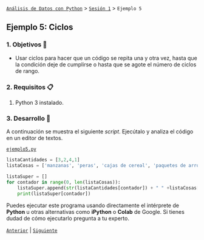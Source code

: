 [`Análisis de Datos con Python`](../../README.md) > [`Sesión 1`](../README.md) > `Ejemplo 5`

## Ejemplo 5: Ciclos

### 1. Objetivos :dart:

- Usar ciclos para hacer que un código se repita una y otra vez, hasta que la condición deje de cumplirse o hasta que se agote el número de ciclos de rango.

### 2. Requisitos :clipboard:

1. Python 3 instalado.

### 3. Desarrollo :rocket:

A continuación se muestra el siguiente *script*. Ejecútalo y analiza el código en un editor de textos.

[`ejemplo5.py`](codigos/ejemplo5.py)
```python
listaCantidades = [3,2,4,1]
listaCosas = ['manzanas', 'peras', 'cajas de cereal', 'paquetes de arroz']

listaSuper = []
for contador in range(0, len(listaCosas)):
    listaSuper.append(str(listaCantidades[contador]) + " " +listaCosas[contador])
    print(listaSuper[contador])
```

Puedes ejecutar este programa usando directamente el intérprete de __Python__ u otras alternativas como __iPython__ o __Colab__ de Google. Si tienes dudad de cómo ejecutarlo pregunta a tu experto.

[`Anterior`](../README.md#ciclos) | [`Siguiente`](../reto05/README.md)
